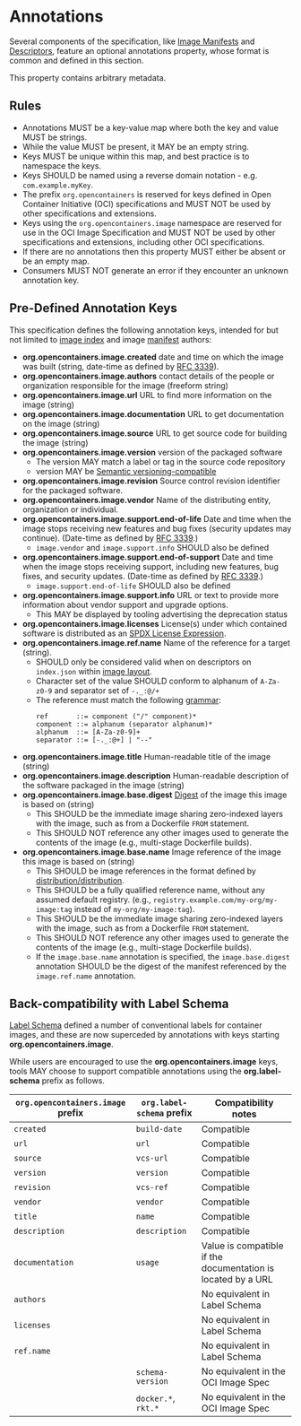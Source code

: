 # Annotations
Several components of the specification, like [Image Manifests](manifest.md) and [Descriptors](descriptor.md), feature an optional annotations property, whose format is common and defined in this section.

This property contains arbitrary metadata.

## Rules

* Annotations MUST be a key-value map where both the key and value MUST be strings.
* While the value MUST be present, it MAY be an empty string.
* Keys MUST be unique within this map, and best practice is to namespace the keys.
* Keys SHOULD be named using a reverse domain notation - e.g. `com.example.myKey`.
* The prefix `org.opencontainers` is reserved for keys defined in Open Container Initiative (OCI) specifications and MUST NOT be used by other specifications and extensions.
* Keys using the `org.opencontainers.image` namespace are reserved for use in the OCI Image Specification and MUST NOT be used by other specifications and extensions, including other OCI specifications.
* If there are no annotations then this property MUST either be absent or be an empty map.
* Consumers MUST NOT generate an error if they encounter an unknown annotation key.

## Pre-Defined Annotation Keys

This specification defines the following annotation keys, intended for but not limited to [image index](image-index.md) and image [manifest](manifest.md) authors:
* **org.opencontainers.image.created** date and time on which the image was built (string, date-time as defined by [RFC 3339](https://tools.ietf.org/html/rfc3339#section-5.6)).
* **org.opencontainers.image.authors** contact details of the people or organization responsible for the image (freeform string)
* **org.opencontainers.image.url** URL to find more information on the image (string)
* **org.opencontainers.image.documentation** URL to get documentation on the image (string)
* **org.opencontainers.image.source** URL to get source code for building the image (string)
* **org.opencontainers.image.version** version of the packaged software
  * The version MAY match a label or tag in the source code repository
  * version MAY be [Semantic versioning-compatible](http://semver.org/)
* **org.opencontainers.image.revision** Source control revision identifier for the packaged software.
* **org.opencontainers.image.vendor** Name of the distributing entity, organization or individual.
* **org.opencontainers.image.support.end-of-life** Date and time when the image stops receiving new features and bug fixes (security updates may continue). (Date-time as defined by [RFC 3339](https://tools.ietf.org/html/rfc3339#section-5.6).)
  * `image.vendor` and `image.support.info` SHOULD also be defined
* **org.opencontainers.image.support.end-of-support** Date and time when the image stops receiving support, including new features, bug fixes, and security updates. (Date-time as defined by [RFC 3339](https://tools.ietf.org/html/rfc3339#section-5.6).)
  * `image.support.end-of-life` SHOULD also be defined
* **org.opencontainers.image.support.info** URL or text to provide more information about vendor support and upgrade options.
  * This MAY be displayed by tooling advertising the deprecation status
* **org.opencontainers.image.licenses** License(s) under which contained software is distributed as an [SPDX License Expression][spdx-license-expression].
* **org.opencontainers.image.ref.name** Name of the reference for a target (string).
  * SHOULD only be considered valid when on descriptors on `index.json` within [image layout](image-layout.md).
  * Character set of the value SHOULD conform to alphanum of `A-Za-z0-9` and separator set of `-._:@/+`
  * The reference must match the following [grammar](considerations.md#ebnf):
    ```
    ref       ::= component ("/" component)*
    component ::= alphanum (separator alphanum)*
    alphanum  ::= [A-Za-z0-9]+
    separator ::= [-._:@+] | "--"
    ```
* **org.opencontainers.image.title** Human-readable title of the image (string)
* **org.opencontainers.image.description** Human-readable description of the software packaged in the image (string)
* **org.opencontainers.image.base.digest** [Digest](descriptor.md#digests) of the image this image is based on (string)
  * This SHOULD be the immediate image sharing zero-indexed layers with the image, such as from a Dockerfile `FROM` statement.
  * This SHOULD NOT reference any other images used to generate the contents of the image (e.g., multi-stage Dockerfile builds).
* **org.opencontainers.image.base.name** Image reference of the image this image is based on (string)
  * This SHOULD be image references in the format defined by [distribution/distribution](https://github.com/distribution/distribution/blob/d0deff9cd6c2b8c82c6f3d1c713af51df099d07b/reference/reference.go).
  * This SHOULD be a fully qualified reference name, without any assumed default registry. (e.g., `registry.example.com/my-org/my-image:tag` instead of `my-org/my-image:tag`).
  * This SHOULD be the immediate image sharing zero-indexed layers with the image, such as from a Dockerfile `FROM` statement.
  * This SHOULD NOT reference any other images used to generate the contents of the image (e.g., multi-stage Dockerfile builds).
  * If the `image.base.name` annotation is specified, the `image.base.digest` annotation SHOULD be the digest of the manifest referenced by the `image.ref.name` annotation.

## Back-compatibility with Label Schema

[Label Schema](https://label-schema.org) defined a number of conventional labels for container images, and these are now superceded by annotations with keys starting **org.opencontainers.image**.

While users are encouraged to use the **org.opencontainers.image** keys, tools MAY choose to support compatible annotations using the **org.label-schema** prefix as follows.

| `org.opencontainers.image` prefix | `org.label-schema` prefix | Compatibility notes |
|---------------------------|-------------------------|---------------------|
| `created` | `build-date` | Compatible |
| `url` | `url` | Compatible |
| `source` | `vcs-url` | Compatible |
| `version` | `version` | Compatible |
| `revision` | `vcs-ref` | Compatible |
| `vendor` | `vendor` | Compatible |
| `title` | `name` | Compatible |
| `description` | `description` | Compatible |
| `documentation` | `usage` | Value is compatible if the documentation is located by a URL |
| `authors` |  | No equivalent in Label Schema |
| `licenses` | | No equivalent in Label Schema |
| `ref.name` | | No equivalent in Label Schema |
| | `schema-version`| No equivalent in the OCI Image Spec |
| | `docker.*`, `rkt.*` | No equivalent in the OCI Image Spec |

[spdx-license-expression]: https://spdx.org/spdx-specification-21-web-version#h.jxpfx0ykyb60
